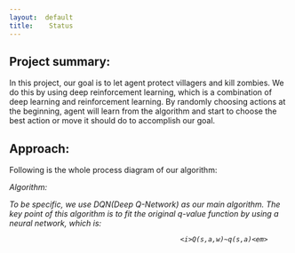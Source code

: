 ```yaml
---
layout:  default
title:    Status
---
```


## Project summary:

In this project, our goal is to let agent protect villagers and kill zombies. We do this by using deep reinforcement learning,
which is a combination of deep learning and reinforcement learning. By randomly choosing actions at the beginning, agent will 
learn from the algorithm and start to choose the best action or move it should do to accomplish our goal. 

## Approach: 

Following is the whole process diagram of our algorithm:


<i>Algorithm:<em>

To be specific, we use DQN(Deep Q-Network) as our main algorithm. 
The key point of this algorithm is to fit the original q-value function by using a neural network, which is: 

                                               <i>Q(s,a,w)~q(s,a)<em>

